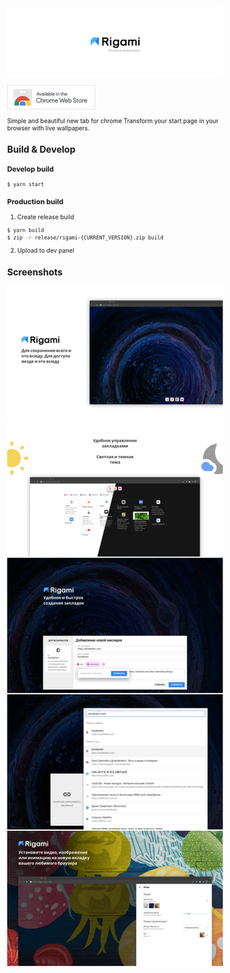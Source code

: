![Logo](docs/GitHub_readme_header.jpg)

[![Get from Chrome store](docs/ChromeWebStore_Badge.png)](https://chrome.google.com/webstore/detail/clocktab-%D0%BD%D0%BE%D0%B2%D0%B0%D1%8F-%D0%B2%D0%BA%D0%BB%D0%B0%D0%B4%D0%BA%D0%B0/ecnhbihahclkcfhpjhpgfilbjeambkkm)


Simple and beautiful new tab for chrome Transform your start page in your browser with live wallpapers.
## Build & Develop

### Develop build
```bash
$ yarn start
```

### Production build
1. Create release build 
```bash
$ yarn build
$ zip -r release/rigami-{CURRENT_VERSION}.zip build
```
2. Upload to dev panel

## Screenshots

![screenshot 1](docs/screenshot_1.png)
![screenshot 2](docs/screenshot_2.png)
![screenshot 3](docs/screenshot_3.png)
![screenshot 4](docs/screenshot_4.png)
![screenshot 5](docs/screenshot_5.png)
